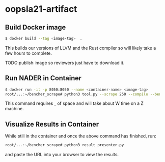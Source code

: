# oopsla21-artifact

## Build Docker image

```sh
$ docker build --tag <image-tag>  .
```

This builds our versions of LLVM and the Rust compiler so will likely take 
a few hours to complete.

TODO publish image so reviewers just have to download it. 

## Run NADER in Container

```sh
$ docker run -it -p 8050:8050 --name <container-name> <image-tag>
root/...:~/bencher_scrape# python3 tool.py --scrape 250 --compile --bench 32 --local
```

This command requires _ of space and will take about W time on a Z machine. 

## Visualize Results in Container

While still in the container and once the above command has finished, run: 

```sh
root/...:~/bencher_scrape# python3 result_presenter.py
```

and paste the URL into your browser to view the results. 
